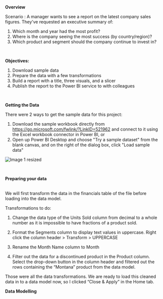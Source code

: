 **Overview**

Scenario : 
A manager wants to see a report on the latest company sales figures. They've requested an executive summary of:

1) Which month and year had the most profit?
2) Where is the company seeing the most success (by country/region)?
3) Which product and segment should the company continue to invest in?

<br/>


**Objectives:** 
<br/>
1) Download sample data <br/>
2) Prepare the data with a few transformations <br/>
3) Build a report with a title, three visuals, and a slicer <br/>
4) Publish the report to the Power BI service to with colleagues <br/>
<br/>

**Getting the Data** 
<br/>

There were 2 ways to get the sample data for this project:

1) Download the sample workbook directly from https://go.microsoft.com/fwlink/?LinkID=521962 and connect to it using the Excel workbook connector in Power BI, or
2) Open up Power BI Desktop and choose "Try a sample dataset" from the blank canvas, and on the right of the dialog box, click "Load sample data"

![Image 1 resized](https://user-images.githubusercontent.com/78444311/212312415-4778fd68-f366-4fe6-8a3f-1e1f4d216c64.png)


<br/>

**Preparing your data**

<br/>
We will first transform the data in the financials table of the file before loading into the data model. 
<br/>

Transformations to do:

1) Change the data type of the Units Sold column from decimal to a whole number as it is impossible to have fractions of a product sold.

2) Format the Segments column to display text values in uppercase. Right click the column header > Transform > UPPERCASE

3) Rename the Month Name column to Month

4) Filter out the data for a discontinued product in the Product column. Select the drop-down button in the column header and filtered out the rows containing the “Montana” product from the data model.


Those were all the data transformations. We are ready to load this cleaned data in to a data model now, so I clicked “Close & Apply” in the Home tab.


**Data Modelling**
